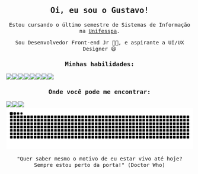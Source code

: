 
<h2 align="center"><samp>Oi, eu sou o Gustavo!</samp></h2>

<p align="center"><samp>Estou cursando o último semestre de Sistemas de Informação na <a href="https://www.unifesspa.edu.br/">Unifesspa</a>.</samp></p>
<p align="center"><samp>Sou Desenvolvedor Front-end Jr 👨‍💻, e aspirante a UI/UX Designer 😆</samp></p>

<h3 align="center"><samp>Minhas habilidades:</samp></h3>

<div style="width: 100%; display: flex;" align="center">
  <img src="https://img.shields.io/badge/-HTML5-grey?style=flat-square&logo=HTML5&logoColor=white&labelColor=E34F26" />
  <img src="https://img.shields.io/badge/-CSS3-grey?style=flat-square&logo=CSS3&logoColor=white&labelColor=1572B6" />
  <img src="https://img.shields.io/badge/-Javascript-grey?style=flat-square&logo=Javascript&logoColor=black&labelColor=F7DF1E" />
  <img src="https://img.shields.io/badge/-TypeScript-grey?style=flat-square&logo=TypeScript&logoColor=white&labelColor=3178C6" />
  <img src="https://img.shields.io/badge/-React-grey?style=flat-square&logo=React&logoColor=black&labelColor=61DAFB" />
  <img src="https://img.shields.io/badge/-Chakra%20UI-grey?style=flat-square&logo=Chakra-UI&logoColor=white&labelColor=319795" />
  <img src="https://img.shields.io/badge/-styled--components-grey?style=flat-square&logo=styled-components&logoColor=black&labelColor=DB7093" />
  <img src="https://img.shields.io/badge/-Sass-grey?style=flat-square&logo=SASS&logoColor=white&labelColor=CC6699" />
</div>

<h3 align="center"><samp>Onde você pode me encontrar:</samp></h3>

<div style="width: 100%; display: flex;" align="center">
  <a href="mailto:gustavocrvl42@gmail.com" target="_blank">
    <img src="https://img.shields.io/badge/Gmail-D14836?style=for-the-badge&logo=gmail&logoColor=white&link=mailto:gustavocrvl42@gmail.com" />
  </a>
  <a href="https://www.linkedin.com/in/gustavocrvls/" target="_blank">
    <img src="https://img.shields.io/badge/-LinkedIn-blue?style=for-the-badge&logo=Linkedin&logoColor=white&link=https://www.linkedin.com/in/gustavocrvls/" />
  </a>
  <a href="https://www.instagram.com/gustavocrvls/" target="_blank">
    <img src="https://img.shields.io/badge/-Instagram-E4405F?style=for-the-badge&logo=Instagram&logoColor=white&link=https://www.instagram.com/gustavocrvls/" />
  </a>
</div>

<div align="center">
  <img src="https://github.com/gustavocrvls/gustavocrvls/blob/output/github-contribution-grid-snake.svg">
</div>

<p align="center">
  <samp>
    "Quer saber mesmo o motivo de eu estar vivo até hoje? Sempre estou perto da porta!" (Doctor Who)
  </samp>
</p>
